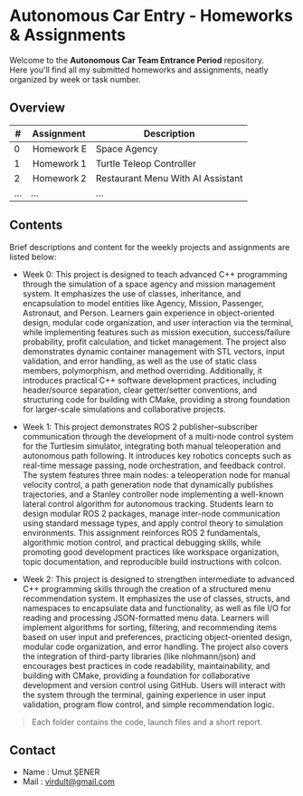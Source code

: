 # Autonomous Car Entry ‑ Homeworks & Assignments

Welcome to the **Autonomous Car Team Entrance Period** repository.  
Here you'll find all my submitted homeworks and assignments, neatly organized by week or task number.

## Overview
| # | Assignment | Description |
|---|------------|-------------|
| 0 | Homework E | Space Agency |
| 1 | Homework 1 | Turtle Teleop Controller |
| 2 | Homework 2 | Restaurant Menu With AI Assistant |
| … | … | … |

## Contents
Brief descriptions and content for the weekly projects and assignments are listed below:
- Week 0: This project is designed to teach advanced C++ programming through the simulation of a space agency and mission management system. It emphasizes the use of classes, inheritance, and encapsulation to model entities like Agency, Mission, Passenger, Astronaut, and Person. Learners gain experience in object-oriented design, modular code organization, and user interaction via the terminal, while implementing features such as mission execution, success/failure probability, profit calculation, and ticket management. The project also demonstrates dynamic container management with STL vectors, input validation, and error handling, as well as the use of static class members, polymorphism, and method overriding. Additionally, it introduces practical C++ software development practices, including header/source separation, clear getter/setter conventions, and structuring code for building with CMake, providing a strong foundation for larger-scale simulations and collaborative projects.
  
- Week 1: This project demonstrates ROS 2 publisher–subscriber communication through the development of a multi-node control system for the Turtlesim simulator, integrating both manual teleoperation and autonomous path following. It introduces key robotics concepts such as real-time message passing, node orchestration, and feedback control. The system features three main nodes: a teleoperation node for manual velocity control, a path generation node that dynamically publishes trajectories, and a Stanley controller node implementing a well-known lateral control algorithm for autonomous tracking. Students learn to design modular ROS 2 packages, manage inter-node communication using standard message types, and apply control theory to simulation environments. This assignment reinforces ROS 2 fundamentals, algorithmic motion control, and practical debugging skills, while promoting good development practices like workspace organization, topic documentation, and reproducible build instructions with colcon.
  
- Week 2: This project is designed to strengthen intermediate to advanced C++ programming skills through the creation of a structured menu recommendation system. It emphasizes the use of classes, structs, and namespaces to encapsulate data and functionality, as well as file I/O for reading and processing JSON-formatted menu data. Learners will implement algorithms for sorting, filtering, and recommending items based on user input and preferences, practicing object-oriented design, modular code organization, and error handling. The project also covers the integration of third-party libraries (like nlohmann/json) and encourages best practices in code readability, maintainability, and building with CMake, providing a foundation for collaborative development and version control using GitHub. Users will interact with the system through the terminal, gaining experience in user input validation, program flow control, and simple recommendation logic.

> Each folder contains the code, launch files and a short report.

## Contact
- Name : Umut ŞENER
- Mail : virdult@gmail.com

